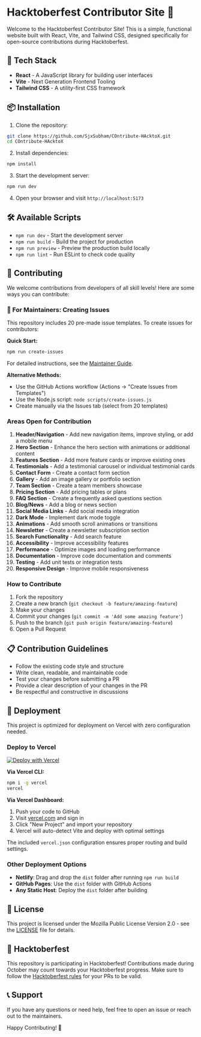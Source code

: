# Hacktoberfest Contributor Site 🎃

Welcome to the Hacktoberfest Contributor Site! This is a simple, functional website built with React, Vite, and Tailwind CSS, designed specifically for open-source contributions during Hacktoberfest.

## 🚀 Tech Stack

- **React** - A JavaScript library for building user interfaces
- **Vite** - Next Generation Frontend Tooling
- **Tailwind CSS** - A utility-first CSS framework

## 📦 Installation

1. Clone the repository:
```bash
git clone https://github.com/SjxSubham/COntribute-HAcktoX.git
cd COntribute-HAcktoX
```

2. Install dependencies:
```bash
npm install
```

3. Start the development server:
```bash
npm run dev
```

4. Open your browser and visit `http://localhost:5173`

## 🛠️ Available Scripts

- `npm run dev` - Start the development server
- `npm run build` - Build the project for production
- `npm run preview` - Preview the production build locally
- `npm run lint` - Run ESLint to check code quality

## 🤝 Contributing

We welcome contributions from developers of all skill levels! Here are some ways you can contribute:

### 📝 For Maintainers: Creating Issues

This repository includes 20 pre-made issue templates. To create issues for contributors:

**Quick Start:**
```bash
npm run create-issues
```

For detailed instructions, see the [Maintainer Guide](MAINTAINER_GUIDE.md).

**Alternative Methods:**
- Use the GitHub Actions workflow (Actions → "Create Issues from Templates")
- Use the Node.js script: `node scripts/create-issues.js`
- Create manually via the Issues tab (select from 20 templates)

### Areas Open for Contribution

1. **Header/Navigation** - Add new navigation items, improve styling, or add a mobile menu
2. **Hero Section** - Enhance the hero section with animations or additional content
3. **Features Section** - Add more feature cards or improve existing ones
4. **Testimonials** - Add a testimonial carousel or individual testimonial cards
5. **Contact Form** - Create a contact form section
6. **Gallery** - Add an image gallery or portfolio section
7. **Team Section** - Create a team members showcase
8. **Pricing Section** - Add pricing tables or plans
9. **FAQ Section** - Create a frequently asked questions section
10. **Blog/News** - Add a blog or news section
11. **Social Media Links** - Add social media integration
12. **Dark Mode** - Implement dark mode toggle
13. **Animations** - Add smooth scroll animations or transitions
14. **Newsletter** - Create a newsletter subscription section
15. **Search Functionality** - Add search feature
16. **Accessibility** - Improve accessibility features
17. **Performance** - Optimize images and loading performance
18. **Documentation** - Improve code documentation and comments
19. **Testing** - Add unit tests or integration tests
20. **Responsive Design** - Improve mobile responsiveness

### How to Contribute

1. Fork the repository
2. Create a new branch (`git checkout -b feature/amazing-feature`)
3. Make your changes
4. Commit your changes (`git commit -m 'Add some amazing feature'`)
5. Push to the branch (`git push origin feature/amazing-feature`)
6. Open a Pull Request

## 📋 Contribution Guidelines

- Follow the existing code style and structure
- Write clean, readable, and maintainable code
- Test your changes before submitting a PR
- Provide a clear description of your changes in the PR
- Be respectful and constructive in discussions

## 🚀 Deployment

This project is optimized for deployment on Vercel with zero configuration needed.

### Deploy to Vercel

[![Deploy with Vercel](https://vercel.com/button)](https://vercel.com/new/clone?repository-url=https://github.com/SjxSubham/COntribute-HAcktoX)

**Via Vercel CLI:**
```bash
npm i -g vercel
vercel
```

**Via Vercel Dashboard:**
1. Push your code to GitHub
2. Visit [vercel.com](https://vercel.com) and sign in
3. Click "New Project" and import your repository
4. Vercel will auto-detect Vite and deploy with optimal settings

The included `vercel.json` configuration ensures proper routing and build settings.

### Other Deployment Options

- **Netlify**: Drag and drop the `dist` folder after running `npm run build`
- **GitHub Pages**: Use the `dist` folder with GitHub Actions
- **Any Static Host**: Deploy the `dist` folder after building

## 📜 License

This project is licensed under the Mozilla Public License Version 2.0 - see the [LICENSE](LICENSE) file for details.

## 🌟 Hacktoberfest

This repository is participating in Hacktoberfest! Contributions made during October may count towards your Hacktoberfest progress. Make sure to follow the [Hacktoberfest rules](https://hacktoberfest.com/participation/) for your PRs to be valid.

## 📞 Support

If you have any questions or need help, feel free to open an issue or reach out to the maintainers.

Happy Contributing! 🎉
